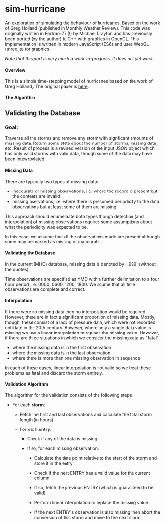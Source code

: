 # sim-hurricane
An exploration of simulating the behaviour of hurricanes. Based on the work of Greg Holland (published in Monthly Weather Review).  This code was originally written in Fortran-77 (!) by Michael Drayton and has previously  been ported (by the author) to C++ with graphics in OpenGL.  This implementation is written in modern JavaScript (ES6) and uses WebGL (three.js) for graphics.

*Note that this port is very much a work-in-progress.  It does not yet work.*

#### Overview

This is a simple time-stepping model of hurricanes based on the work of Greg Holland,. The original paper is [here](http://journals.ametsoc.org/doi/pdf/10.1175/1520-0493%281980%29108%3C1212%3AAAMOTW%3E2.0.CO%3B2). 



#### The Algorithm



## Validating the Database

### **Goal:** 

Traverse all the storms and remove any storm with signficant amounts of missing data. Return some stats about the number of storms, missing data, etc.  Result of process is a revised version of the input JSON object which has only valid storms with valid data, though some of the data may have been intewrpolated.

#### **Missing Data**

There are typicqlly two types of missing data:

* inaccurate or missing observations, i.e. where the record is present but the contents are invalid
* missing oservations, i.e. where there is presumed periodicity to the data observations but at least some of them are missing

This approach should enumeraate both types though detection (and interpolation) of missing observations requires some assumptions about what the periodicity was expected to be.

In this case, we assume that all the observations made are present although some may be marked as missing or inaccurate.

#### **Validating the Database**

In the current (MHC) database, missing data is denoted by '-999' (without the quotes).  

Time observations are specified as YMD with a further delimitation to a four hour period, i.e. 0000, 0600, 1200, 1800. We asume that all time observations are complete and correct.

#### **Interpolation**

If there were no missing data then no interpolation would be required.  However, there are in fact a significant proportion of missing data.  Mostly, though, these consist of a lack of pressure data, which were not recorded until late in the 20th century.  However, where only a single data value is missing we use a linear interpolation to replace the missing value.  However, if there are three situations in which we consider the missing data as "fatal"

- where the missing data is in the first observation
- where the missing data is in the last observation
- where there is more than one missing observation in sequence

In each of these cases, linear interpolation is not valid so we treat these problems as fatal and discard the storm entirely.

#### **Validation Algorithm**

The algorithm for the validation consists of the following steps:

- For each **storm**:

    - Fetch the first and last observations and calculate the total storm length (in hours)

    - For each **entry**:

        - Check if any of the data is missing. 

        - If so, for each missing observation:

            - Calculate the time point relative to the start of the storm and store it in the entry

            - Check if the next ENTRY has a valid value for the current column

            - If so, fetch the previous ENTRY (which is guaranteed to be valid)

            - Perform linear interpolation to replace the missing value

            - If the next ENTRY's observation is also missing then abort the conversion of this storm and move to the next storm

                
